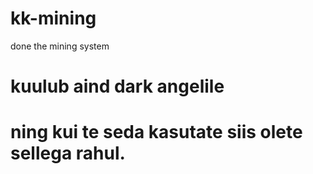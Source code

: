 # kk-mining
done the mining system
# kuulub aind dark angelile 
# ning kui te seda kasutate siis olete sellega rahul.

